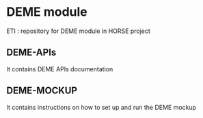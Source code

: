 # DEME module
ETI : repository for DEME module in HORSE project

## DEME-APIs
It contains DEME APIs documentation

## DEME-MOCKUP
It contains instructions on how to set up and run the DEME mockup
